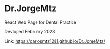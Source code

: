 # Dr.JorgeMtz
React Web Page for Dental Practice

Devloped February 2023

Link: https://carlosmtz1281.github.io/Dr.JorgeMtz/
